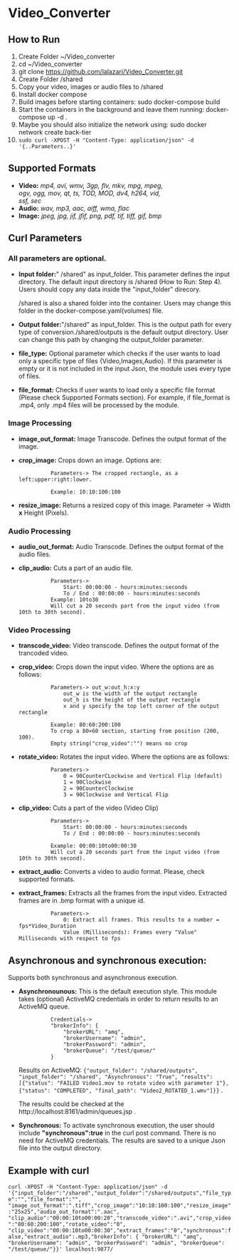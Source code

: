# Video_Converter

## How to Run
1. Create Folder ~/Video_converter
2. cd ~/Video_converter
3. git clone https://github.com/lalazari/Video_Converter.git
4. Create Folder /shared
5. Copy your video, images or audio files to /shared
6. Install docker compose
7. Build images before starting containers: sudo docker-compose build
8. Start the containers in the background and leave them running: docker-compose up -d .
9. Maybe you should also initialize the network using: sudo docker network create back-tier
10. `sudo curl -XPOST -H "Content-Type: application/json" -d '{..Parameters..}'`

## Supported Formats
- **Video:** *mp4, avi, wmv, 3gp, flv, mkv, mpg, mpeg,  
		ogv, ogg, mov, qt, ts, TOD, MOD, dv4, h264, vid,  
        ssf, sec*  
- **Audio:** *wav, mp3, aac, aiff, wma, flac* 
- **Image:** *jpeg, jpg, jif, jfif, png, pdf, tif, tiff, gif, bmp*

## Curl Parameters

### All parameters are optional.

- **Input folder:**" /shared" as input_folder.
This parameter defines the input directory. The default input directory is /shared (How to Run: Step 4). Users should copy any data inside the "input_folder" direcory.

	/shared is also a shared folder into the container. Users may change this folder in the docker-compose.yaml(volumes) file.

- **Output folder:**"/shared" as input_folder.
This is the output path for every type of conversion./shared/outputs is the default output directory.
User can change this path by changing the output_folder parameter.

- **file_type:** Optional parameter which checks if the user wants to load only a specific type of files {Video,Images,Audio}. If this parameter is empty or it is not included in the input Json, the module uses every type of files.

- **file_format:** Checks if user wants to load only a specific file format (Please check Supported Formats section). For example, if file_format is .mp4, only .mp4 files will be processed by the module.

### Image Processing
- **image_out_format:** Image Transcode. Defines the output format of the image.
- **crop_image:** Crops down an image. Options are:
                
                Parameters-> The cropped rectangle, as a left:upper:right:lower.

				Example: 10:10:100:100

- **resize_image:** Returns a resized copy of this image. Parameter -> Width **x** Height (Pixels).

### Audio Processing
- **audio_out_format:** Audio Transcode. Defines the output format of the audio files.

- **clip_audio:** Cuts a part of an audio file. 

                Parameters->
					Start: 00:00:00 - hours:minutes:seconds
					To / End : 00:00:00 - hours:minutes:seconds
				Example: 10to30
				Will cut a 20 seconds part from the input video (from 10th to 30th second).
				
### Video Processing
- **transcode_video:** Video transcode. Defines the output format of the trancoded video. 
- **crop_video:** Crops down the input video. Where the options are as follows:

				Parameters-> out_w:out_h:x:y
					out_w is the width of the output rectangle
					out_h is the height of the output rectangle
					x and y specify the top left corner of the output rectangle

				Example: 80:60:200:100
				To crop a 80×60 section, starting from position (200, 100).
				Empty string("crop_video":"") means no crop

- **rotate_video:** Rotates the input video. Where the options are as follows:

				Parameters->
					0 = 90CounterCLockwise and Vertical Flip (default)
					1 = 90Clockwise
					2 = 90CounterClockwise
					3 = 90Clockwise and Vertical Flip

- **clip_video:** Cuts a part of the video (Video Clip)

				Parameters->
					Start: 00:00:00 - hours:minutes:seconds
					To / End : 00:00:00 - hours:minutes:seconds

				Example: 00:00:10to00:00:30
				Will cut a 20 seconds part from the input video (from 10th to 30th second).

- **extract_audio:** Converts a video to audio format. Please, check supported formats.

- **extract_frames:** Extracts all the frames from the input video. Extracted frames are in .bmp format with a unique id.
				
				Parameters->
					0: Extract all frames. This results to a number = fps*Video_Duration
					Value (Milliseconds): Frames every "Value" Milliseconds with respect to fps 

## Asynchronous and synchronous execution:
Supports both synchronous and asynchronous execution.
- **Asynchronounous:** This is the default execution style. This module takes (optional) ActiveMQ credentials in order to return results to an ActiveMQ queue.
                
                Credentials->
    		    "brokerInfo": {
                    "brokerURL": "amq",
                    "brokerUsername": "admin",
                    "brokerPassword": "admin",
                    "brokerQueue": "/test/queue/"
                }

    Results on ActiveMQ:
        `{"output_folder": "/shared/outputs", "input_folder": "/shared", "Asynchronous": "True", "results": [{"status": "FAILED Video1.mov to rotate video with parameter 1"}, {"status": "COMPLETED", "final_path": "Video2_ROTATED_1.wmv"]}}` .

	The results could be checked at the http://localhost:8161/admin/queues.jsp .
- **Synchronous:** To activate synchronous execution, the user should include **"synchronous":true** in the curl post command. There is no need for ActiveMQ credentials. The results are saved to a unique Json file into the output directory.
## Example with curl

`curl -XPOST -H "Content-Type: application/json" -d '{"input_folder":"/shared","output_folder":"/shared/outputs","file_type":"","file_format":"",
"image_out_format":".tiff","crop_image":"10:10:100:100","resize_image":"25x25","audio_out_format":".aac",
"clip_audio":"00:00:10to00:00:20","transcode_video":".avi","crop_video":"80:60:200:100","rotate_video":"0",
"clip_video":"00:00:10to00:00:30","extract_frames":"0","synchronous":false,"extract_audio":.mp3,"brokerInfo": { "brokerURL": "amq", "brokerUsername": "admin", "brokerPassword": "admin", "brokerQueue": "/test/queue/"}}' localhost:9877/`
